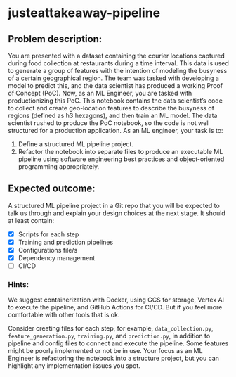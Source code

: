 # justeattakeaway-pipeline

## Problem description:

You are presented with a dataset containing the courier locations captured during food collection at restaurants during a time interval. This data is used to generate a group of features with the intention of modeling the busyness of a certain geographical region. The team was tasked with developing a model to predict this, and the data scientist has produced a working Proof of Concept (PoC). Now, as an ML Engineer, you are tasked with productionizing this PoC.
This notebook contains the data scientist’s code to collect and create geo-location features to describe the busyness of regions (defined as h3 hexagons), and then train an ML model. The data scientist rushed to produce the PoC notebook, so the code is not well structured for a production application. As an ML engineer, your task is to:

1. Define a structured ML pipeline project.
2. Refactor the notebook into separate files to produce an executable ML pipeline using software engineering best practices and object-oriented programming appropriately.

## Expected outcome:

A structured ML pipeline project in a Git repo that you will be expected to talk us through and explain your design choices at the next stage.
It should at least contain:

- [x] Scripts for each step
- [x] Training and prediction pipelines
- [x] Configurations file/s
- [x] Dependency management
- [ ] CI/CD

### Hints:

We suggest containerization with Docker, using GCS for storage, Vertex AI to execute the pipeline, and GitHub Actions for CI/CD. But if you feel more comfortable with other tools that is ok.

Consider creating files for each step, for example, `data_collection.py`, `feature_generation.py`, `training.py`, and `prediction.py`, in addition to pipeline and config files to connect and execute the pipeline. Some features might be poorly implemented or not be in use. Your focus as an ML Engineer is refactoring the notebook into a structure project, but you can highlight any implementation issues you spot.
